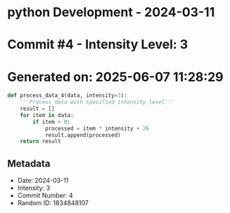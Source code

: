 ﻿# python Development - 2024-03-11
# Commit #4 - Intensity Level: 3
# Generated on: 2025-06-07 11:28:29
```python
def process_data_4(data, intensity=3):
    '''Process data with specified intensity level'''
    result = []
    for item in data:
        if item > 0:
            processed = item * intensity + 26
            result.append(processed)
    return result
```
## Metadata
- Date: 2024-03-11
- Intensity: 3
- Commit Number: 4
- Random ID: 1834848107
